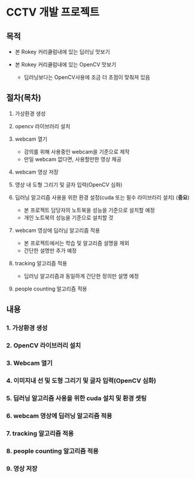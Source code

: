 # CCTV 개발 프로젝트
## 목적
- 본 Rokey 커리큘럼내에 있는 딥러닝 맛보기

- 본 Rokey 커리큘럼내에 있는 OpenCV 맛보기
    - 딥러닝보다는 OpenCV사용에 조금 더 초점이 맞춰져 있음

## 절차(목차)
1. 가상환경 생성

2. opencv 라이브러리 설치
3. webcam 열기  
    - 강의를 위해 사용중인 webcam을 기준으로 제작
    - 만일 webcam 없다면, 사용할만한 영상 제공
4. webcam 영상 저장
5. 영상 내 도형 그리기 및 글자 입력(OpenCV 심화)
6. 딥러닝 알고리즘 사용을 위한 환경 설정(cuda 또는 필수 라이브러리 설치) (**중요**)
    - 본 프로젝트 담당자의 노트북을 성능을 기준으로 설치할 예정
    - 개인 노트북의 성능을 기준으로 설치할 것
7. webcam 영상에 딥러닝 알고리즘 적용
    - 본 프로젝트에서는 학습 및 알고리즘 설명을 제외
    - 간단한 설명만 추가 예정
8. tracking 알고리즘 적용
    - 딥러닝 알고리즘과 동일하게 간단한 정의만 설명 예정
9. people counting 알고리즘 적용



## 내용
### 1. 가상환경 생성

### 2. OpenCV 라이브러리 설치

### 3. Webcam 열기
### 4. 이미지내 선 및 도형 그리기 및 글자 입력(OpenCV 심화)

### 5. 딥러닝 알고리즘 사용을 위한 cuda 설치 및 환경 셋팅

### 6. webcam 영상에 딥러닝 알고리즘 적용

### 7. tracking 알고리즘 적용

### 8. people counting 알고리즘 적용

### 9. 영상 저장

